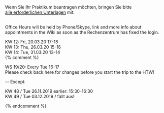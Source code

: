 
Wenn Sie Ihr Praktikum beantragen möchten, bringen Sie bitte<br />
<a href ="https://imi-bachelor.htw-berlin.de/studium/praktikum/#c10769">
alle erforderlichen Unterlagen</a> mit.
<br /><br />

Office Hours will be held by Phone/Skype, link and more info about appointments
in the Wiki as soon as the Rechenzentrum has fixed the login.<br/>

KW 12: Fri, 20.03.20 17-18 <br/>
KW 13: Thu, 26.03.20 15-16 <br/>
KW 14: Tue, 31.03.20 13-14 <br/>
{% comment %}


<div class="alert alert-success" role="alert">
WS 19/20: Every Tue 16-17 </div>
<div class="alert alert-info" role="alert">Please check back here for changes
before you start the trip to the HTW!</div>


-- Except:
</div>
<div class="alert alert-danger" role="alert">
KW 48 / Tue 26.11.2019 earlier: 15:30-16:30<br/>
KW 49 / Tue 03.12.2019 / fällt aus!

<div class="alert alert-danger" role="alert"></div>

{% endcomment %}
